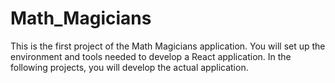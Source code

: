 # Math_Magicians
 This is the first project of the Math Magicians application. You will set up the environment and tools needed to develop a React application. In the following projects, you will develop the actual application.
